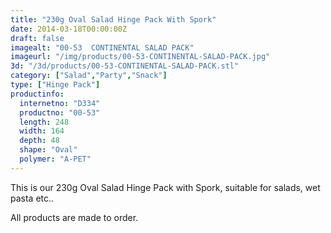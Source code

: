 ```yaml
---
title: "230g Oval Salad Hinge Pack With Spork"
date: 2014-03-18T00:00:00Z
draft: false
imagealt: "00-53  CONTINENTAL SALAD PACK"
imageurl: "/img/products/00-53-CONTINENTAL-SALAD-PACK.jpg"
3d: "/3d/products/00-53-CONTINENTAL-SALAD-PACK.stl"
category: ["Salad","Party","Snack"]
type: ["Hinge Pack"]
productinfo:
  internetno: "D334"
  productno: "00-53"
  length: 248
  width: 164
  depth: 48
  shape: "Oval"
  polymer: "A-PET"
---
```

This is our 230g Oval Salad Hinge Pack with Spork, suitable for salads, wet pasta etc..

All products are made to order.